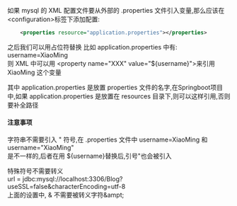 如果 mysql 的 XML 配置文件要从外部的 .properties 文件引入变量,那么应该在&lt;configuration&gt;标签下添加配置:
```xml  
    <properties resource="application.properties"></properties>
```

之后我们可以用占位符替换
比如 application.properties 中有:
username=XiaoMing  
则 XML 中可以用 &lt;property name="XXX" value="${username}"&gt;来引用 XiaoMing 这个变量  

其中 application.properties 是放置 properties 文件的名字,在Springboot项目中,如果 application.properties 是放置在 resources 目录下,则可以这样引用,否则要补全路径  

#### 注意事项
字符串不需要引入 " 符号,在 .properties 文件中
username=XiaoMing 和 username="XiaoMing"  
是不一样的,后者在用 ${username}替换后,引号"也会被引入  

特殊符号不需要转义  
url = jdbc:mysql://localhost:3306/Blog?useSSL=false&characterEncoding=utf-8  
上面的设置中, & 不需要被转义字符&ampt\;
